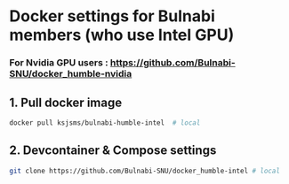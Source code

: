 # Docker settings for Bulnabi members (who use Intel GPU)
### For Nvidia GPU users :  https://github.com/Bulnabi-SNU/docker_humble-nvidia


## 1. Pull docker image

```bash
docker pull ksjsms/bulnabi-humble-intel  # local
```


## 2. Devcontainer & Compose settings
```bash
git clone https://github.com/Bulnabi-SNU/docker_humble-intel # local

